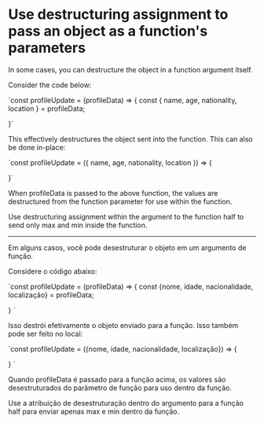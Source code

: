 # Use destructuring assignment to pass an object as a function's parameters

In some cases, you can destructure the object in a function argument itself.

Consider the code below:

`const profileUpdate = (profileData) => {
  const { name, age, nationality, location } = profileData;

}`

This effectively destructures the object sent into the function. This can also be done in-place:

`const profileUpdate = ({ name, age, nationality, location }) => {

}`

When profileData is passed to the above function, the values are destructured from the function parameter for use within the function.

Use destructuring assignment within the argument to the function half to send only max and min inside the function.

---

Em alguns casos, você pode desestruturar o objeto em um argumento de função.

Considere o código abaixo:

`const profileUpdate = (profileData) => {
   const {nome, idade, nacionalidade, localização} = profileData;

} `

Isso destrói efetivamente o objeto enviado para a função. Isso também pode ser feito no local:

`const profileUpdate = ({nome, idade, nacionalidade, localização}) => {

} `

Quando profileData é passado para a função acima, os valores são desestruturados do parâmetro de função para uso dentro da função.

Use a atribuição de desestruturação dentro do argumento para a função half para enviar apenas max e min dentro da função.